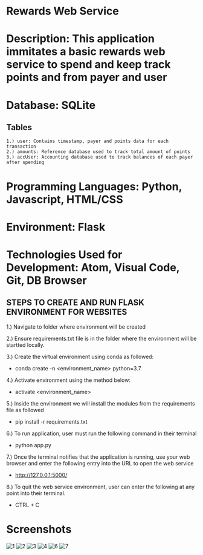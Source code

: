 # Rewards Web Service

# Description: This application immitates a basic rewards web service to spend and keep track points and from payer and user

# Database: SQLite

## Tables 
    1.) user: Contains timestamp, payer and points data for each transaction
    2.) amounts: Reference database used to track total amount of points
    3.) accUser: Accounting database used to track balances of each payer after spending

# Programming Languages: Python, Javascript, HTML/CSS
# Environment: Flask
# Technologies Used for Development: Atom, Visual Code, Git, DB Browser

## STEPS TO CREATE AND RUN FLASK ENVIRONMENT FOR WEBSITES

1.)	Navigate to folder where environment will be created

2.)	Ensure requirements.txt file is in the folder where the environment will be startted locally.

3.)	Create the virtual environment using conda as followed:
- conda create -n <environment_name> python=3.7

4.)	Activate environment using the method below:
- activate <environment_name>

5.)	Inside the environment we will install the modules from the requirements file as followed
- pip install -r requirements.txt

6.) To run application, user must run the following command in their terminal
- python app.py

7.) Once the terminal notifies that the application is running, use your web browser and enter the following entry into the URL to open the web service
- http://127.0.0.1:5000/

8.) To quit the web service environment, user can enter the following at any point into their terminal.
- CTRL + C

# Screenshots
![1](capture2.PNG)
![2](capture3.PNG)
![3](capture4.PNG)
![4](capture5.PNG)
![6](capture6.PNG)
![7](capture1.PNG)

